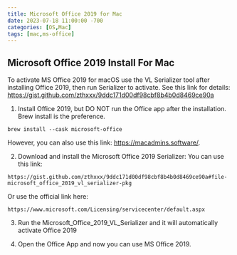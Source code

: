 ```yaml
---
title: Microsoft Office 2019 for Mac
date: 2023-07-18 11:00:00 -700
categories: [OS,Mac]
tags: [mac,ms-office]
---
```


## Microsoft Office 2019 Install For Mac

To activate MS Office 2019 for macOS use the VL Serializer tool after installing Office 2019, then run Serializer to activate. See this link for details: https://gist.github.com/zthxxx/9ddc171d00df98cbf8b4b0d8469ce90a

1. Install Office 2019, but DO NOT run the Office app after the installation. Brew install is the preference.
```
brew install --cask microsoft-office
```
However, you can also use this link: https://macadmins.software/.

2. Download and install the Microsoft Office 2019 Serializer:
You can use this link:
```
https://gist.github.com/zthxxx/9ddc171d00df98cbf8b4b0d8469ce90a#file-microsoft_office_2019_vl_serializer-pkg
```
Or use the official link here:
```
https://www.microsoft.com/Licensing/servicecenter/default.aspx
```

3. Run the Microsoft_Office_2019_VL_Serializer and it will automatically activate Office 2019

4. Open the Office App and now you can use MS Office 2019.




